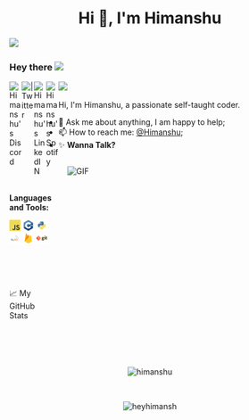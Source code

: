 <!-- Header  -->
<h1 align="center">Hi 👋, I'm Himanshu </h1>

<!-- Header  -->

<!-- Contribution Graph-->

![](https://activity-graph.herokuapp.com/graph?username=heyhimansh&theme=react-dark&hide_border=true&area=true)
</br>

### Hey there <img src="https://media.giphy.com/media/hvRJCLFzcasrR4ia7z/giphy.gif" width="10px">
<a href="https://discord.com/channels/@me">
  <img align="left" alt="Himanshu's Discord" width="22px" src="https://raw.githubusercontent.com/peterthehan/peterthehan/master/assets/discord.svg" />
</a>
<a href="--------------------">
  <img align="left" alt=" | Twitter" width="22px" src="https://raw.githubusercontent.com/peterthehan/peterthehan/master/assets/twitter.svg" />
</a>
<a href="https://www.linkedin.com/in/himanshu-rathore-537885202/">
  <img align="left" alt="Himanshu's LinkedIN" width="22px" src="https://raw.githubusercontent.com/peterthehan/peterthehan/master/assets/linkedin.svg" />
</a>
<a href="https://open.spotify.com/user/31zeqffddar3axjbc4koafautcgq?si=y-OSp3gSRcSjPhdb7T5Fgw">
  <img align="left" alt="Himanshu's Spotify" width="22px" src="https://www.freepnglogos.com/uploads/spotify-logo-png/file-spotify-logo-png-4.png" />
</a>

![](https://visitor-badge.glitch.me/badge?page_id=heyhimansh.heyhimansh)
<img align="right" alt="GIF" src="https://www.bing.com/th/id/OGC.f0fef1eb96e50c4820eee35462a62ab2?pid=1.7&rurl=https%3a%2f%2fmedia.giphy.com%2fmedia%2fK5kfQExKk731K%2fgiphy.gif&ehk=t%2bOXEOm0mQVWtNiU0oWXspjN1b%2buZL7ZOsyylgB0suU%3d" width="400" height="360" style="margin-left : 5%"/>
<br />


Hi, I'm Himanshu, a passionate self-taught coder.

   
- 💬 Ask me about anything, I am happy to help;
- 📫 How to reach me: [@Himanshu](https://mail.google.com/mail/u/1/#inbox);
- ✨ **Wanna Talk?**
<p>
</br>
</br>

**Languages and Tools:**  

<code><img height="20" src="https://raw.githubusercontent.com/github/explore/80688e429a7d4ef2fca1e82350fe8e3517d3494d/topics/javascript/javascript.png"></code>
<code><img height="20" src="https://raw.githubusercontent.com/github/explore/80688e429a7d4ef2fca1e82350fe8e3517d3494d/topics/cpp/cpp.png"></code>
<code><img height="20" src="https://raw.githubusercontent.com/github/explore/80688e429a7d4ef2fca1e82350fe8e3517d3494d/topics/python/python.png"></code>
<code><img height="20" src="https://raw.githubusercontent.com/github/explore/80688e429a7d4ef2fca1e82350fe8e3517d3494d/topics/mysql/mysql.png"></code>
<code><img height="20" src="https://raw.githubusercontent.com/github/explore/80688e429a7d4ef2fca1e82350fe8e3517d3494d/topics/firebase/firebase.png"></code>
<code><img height="20" src="https://raw.githubusercontent.com/github/explore/80688e429a7d4ef2fca1e82350fe8e3517d3494d/topics/git/git.png"></code>
</p>
<br>
<p>
</br>



📈 My GitHub Stats

<p align="center"><img src="https://github-readme-stats.vercel.app/api/top-langs?username=heyhimansh&theme=dark&show_icons=true&locale=en&layout=compact" alt="himanshu" /></p>
</br>
<p align="center"> <img src="https://github-readme-stats.vercel.app/api?username=heyhimansh&show_icons=true&theme=gotham" alt="heyhimansh" />

